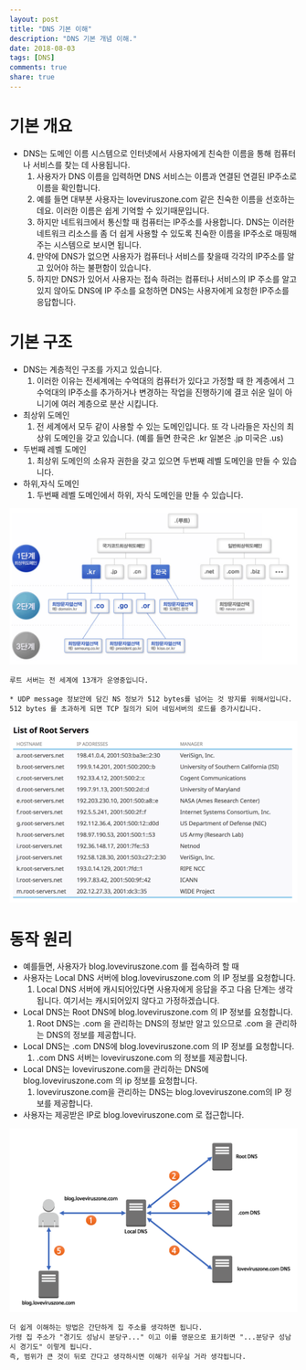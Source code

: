 ```yaml
---
layout: post
title: "DNS 기본 이해"
description: "DNS 기본 개념 이해."
date: 2018-08-03
tags: [DNS]
comments: true
share: true
---
```


# 기본 개요

* DNS는 도메인 이름 시스템으로 인터넷에서 사용자에게 친숙한 이름을 통해 컴퓨터나 서비스를 찾는 데 사용됩니다.
  1. 사용자가 DNS 이름을 입력하면 DNS 서비스는 이름과 연결된 연결된 IP주소로 이름을 확인합니다.
  2. 예를 들면 대부분 사용자는 loveviruszone.com 같은 친숙한 이름을 선호하는데요. 이러한 이름은 쉽게 기억할 수 있기때문입니다.
  3. 하지만 네트워크에서 통신할 때 컴퓨터는 IP주소를 사용합니다. DNS는 이러한 네트워크 리소스를 좀 더 쉽게 사용할 수 있도록 친숙한 이름을 IP주소로 매핑해주는 시스템으로 보시면 됩니다.
  4. 만약에 DNS가 없으면 사용자가 컴퓨터나 서비스를 찾을때 각각의 IP주소를 알고 있어야 하는 불편함이 있습니다.
  5. 하지만 DNS가 있어서 사용자는 접속 하려는 컴퓨터나 서비스의 IP 주소를 알고 있지 않아도 DNS에 IP 주소를 요청하면 DNS는 사용자에게 요청한 IP주소를 응답합니다.

# 기본 구조

* DNS는 계층적인 구조를 가지고 있습니다.
  1. 이러한 이유는 전세계에는 수억대의 컴퓨터가 있다고 가정할 때 한 계층에서 그 수억대의 IP주소를 추가하거나 변경하는 작업을 진행하기에 결코 쉬운 일이 아니기에 여러 계층으로 분산 시킵니다.
* 최상위 도메인
  1. 전 세계에서 모두 같이 사용할 수 있는 도메인입니다. 또 각 나라들은 자신의 최상위 도메인을 갖고 있습니다. (예를 들면 한국은 .kr 일본은 .jp 미국은 .us)
* 두번째 레벨 도메인
  1. 최상위 도메인의 소유자 권한을 갖고 있으면 두번째 레벨 도메인을 만들 수 있습니다.
* 하위,자식 도메인
  1. 두번째 레벨 도메인에서 하위, 자식 도메인을 만들 수 있습니다.

![DNS 기본 구조](/images/2018-08-03-dns/dns01.png)

```
루트 서버는 전 세계에 13개가 운영중입니다.

* UDP message 정보안에 담긴 NS 정보가 512 bytes를 넘어는 것 방지를 위해서입니다. 512 bytes 를 초과하게 되면 TCP 질의가 되어 네임서버의 로드를 증가시킵니다.
```
![root 서버](/images/2018-08-03-dns/dns02.png)

# 동작 원리

* 예를들면, 사용자가 blog.loveviruszone.com 를 접속하려 할 때
* 사용자는 Local DNS 서버에 blog.loveviruszone.com 의 IP 정보를 요청합니다.
  1. Local DNS 서버에 캐시되어있다면 사용자에게 응답을 주고 다음 단계는 생각됩니다. 여기서는 캐시되어있지 않다고 가정하겠습니다.
* Local DNS는 Root DNS에 blog.loveviruszone.com 의 IP 정보를 요청합니다.
  1. Root DNS는 .com 을 관리하는 DNS의 정보만 알고 있으므로 .com 을 관리하는 DNS의 정보를 제공합니다.
* Local DNS는 .com DNS에 blog.loveviruszone.com 의 IP 정보를 요청합니다.
  1. .com DNS 서버는 loveviruszone.com 의 정보를 제공합니다.
* Local DNS는 loveviruszone.com을 관리하는 DNS에 blog.loveviruszone.com 의 ip 정보를 요청합니다.
  1. loveviruszone.com을 관리하는 DNS는 blog.loveviruszone.com의 IP 정보를 제공합니다.
* 사용자는 제공받은 IP로 blog.loveviruszone.com 로 접근합니다.

![DNS 동작 원리](/images/2018-08-03-dns/dns03.png)

```
더 쉽게 이해하는 방법은 간단하게 집 주소를 생각하면 됩니다.
가령 집 주소가 "경기도 성남시 분당구..." 이고 이를 영문으로 표기하면 "...분당구 성남시 경기도" 이렇게 됩니다.
즉, 범위가 큰 것이 뒤로 간다고 생각하시면 이해가 쉬우실 거라 생각됩니다.
```